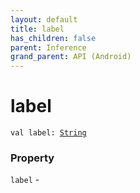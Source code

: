 ```yaml
---
layout: default
title: label
has_children: false
parent: Inference
grand_parent: API (Android)
---
```


# label

`val label: `[`String`](https://kotlinlang.org/api/latest/jvm/stdlib/kotlin/-string/index.html)

### Property

`label` -